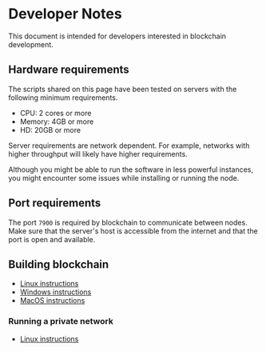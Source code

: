 # Developer Notes

This document is intended for developers interested in blockchain development.

## Hardware requirements

The scripts shared on this page have been tested on servers with the following minimum requirements.

* CPU: 2 cores or more
* Memory: 4GB or more
* HD: 20GB or more

Server requirements are network dependent.
For example, networks with higher throughput will likely have higher requirements.

Although you might be able to run the software in less powerful instances, you might encounter some issues while installing or running the node.

## Port requirements

The port ``7900`` is required by blockchain to communicate between nodes.
Make sure that the server's host is accessible from the internet and that the port is open and available.

## Building blockchain

 * [Linux instructions](BUILDLIN.md)
 * [Windows instructions](BUILDWIN.md)
 * [MacOS instructions](BUILDMAC.md)

### Running a private network

* [Linux instructions](RUNNETWORKLIN.md)
